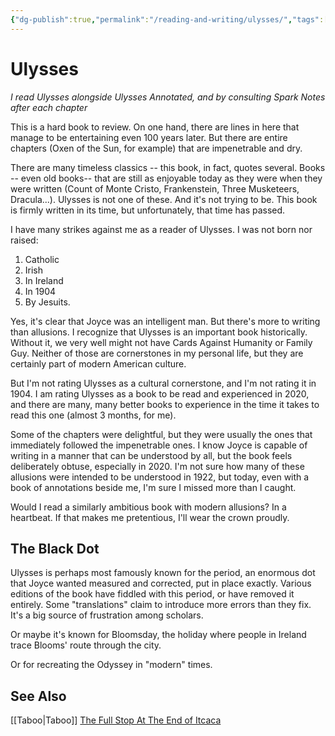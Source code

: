 ```yaml
---
{"dg-publish":true,"permalink":"/reading-and-writing/ulysses/","tags":["books"],"noteIcon":1}
---
```



# Ulysses

<i>I read Ulysses alongside Ulysses Annotated, and by consulting Spark Notes after each chapter</i>

This is a hard book to review. On one hand, there are lines in here that manage to be entertaining even 100 years later. But there are entire chapters (Oxen of the Sun, for example) that are impenetrable and dry. 

There are many timeless classics -- this book, in fact, quotes several. Books -- even old books-- that are still as enjoyable today as they were when they were written (Count of Monte Cristo, Frankenstein, Three Musketeers, Dracula...). Ulysses is not one of these. And it's not trying to be. This book is firmly written in its time, but unfortunately, that time has passed.

I have many strikes against me as a reader of Ulysses. I was not born nor raised:
1. Catholic
2. Irish
3. In Ireland
4. In 1904
5. By Jesuits.

Yes, it's clear that Joyce was an intelligent man. But there's more to writing than allusions. I recognize that Ulysses is an important book historically. Without it, we very well might not have Cards Against Humanity or Family Guy. Neither of those are cornerstones in my personal life, but they are certainly part of modern American culture.

But I'm not rating Ulysses as a cultural cornerstone, and I'm not rating it in 1904. I am rating Ulysses as a book to be read and experienced in 2020, and there are many, many better books to experience in the time it takes to read this one (almost 3 months, for me).

Some of the chapters were delightful, but they were usually the ones that immediately followed the impenetrable ones. I know Joyce is capable of writing in a manner that can be understood by all, but the book feels deliberately obtuse, especially in 2020. I'm not sure how many of these allusions were intended to be understood in 1922, but today, even with a book of annotations beside me, I'm sure I missed more than I caught.

Would I read a similarly ambitious book with modern allusions? 
In a heartbeat. If that makes me pretentious, I'll wear the crown proudly.

## The Black Dot

Ulysses is perhaps most famously known for the period, an enormous dot that Joyce wanted measured and corrected, put in place exactly. Various editions of the book have fiddled with this period, or have removed it entirely. Some "translations" claim to introduce more errors than they fix. It's a big source of frustration among scholars.

Or maybe it's known for Bloomsday, the holiday where people in Ireland trace Blooms' route through the city. 

Or for recreating the Odyssey in "modern" times.

## See Also
[[Taboo\|Taboo]]
[The Full Stop At The End of Itcaca](https://www.jstor.org/stable/26283658)